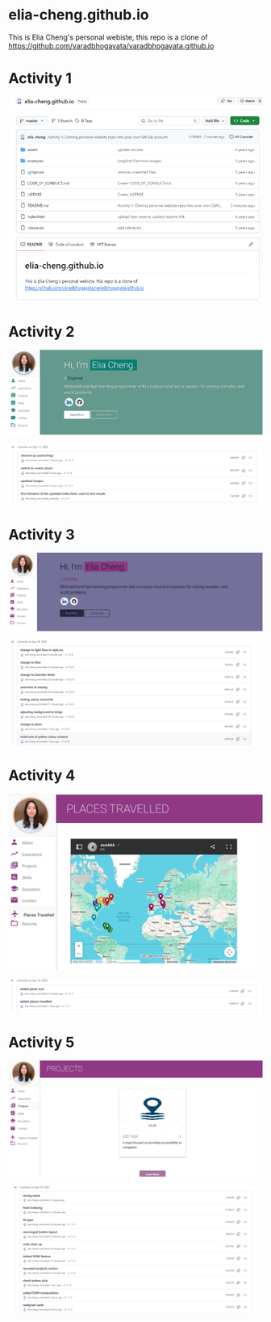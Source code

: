 # elia-cheng.github.io

This is Elia Cheng's personal webiste, this repo is a clone of https://github.com/varadbhogayata/varadbhogayata.github.io

# Activity 1
<p align="center"> 
  <kbd>
    <a><img src="submission images/activity 1.png"></a>
  </kbd>
</p>

# Activity 2
<p align="center"> 
  <kbd>
    <a><img src="submission images/activity 2-1.png"></a>
  </kbd>
</p>

<p align="center"> 
  <kbd>
    <a><img src="submission images/activity 2 repo.png"></a>
  </kbd>
</p>

# Activity 3
<p align="center"> 
  <kbd>
    <a><img src="submission images/activity 3.png"></a>
  </kbd>
</p>

<p align="center"> 
  <kbd>
    <a><img src="submission images/activity 3 repo.png"></a>
  </kbd>
</p>

# Activity 4
<p align="center"> 
  <kbd>
    <a><img src="submission images/activity 4.png"></a>
  </kbd>
</p>

<p align="center"> 
  <kbd>
    <a><img src="submission images/activity 4 repo.png"></a>
  </kbd>
</p>

# Activity 5
<p align="center"> 
  <kbd>
    <a><img src="submission images/activity 5.png"></a>
  </kbd>
</p>

<p align="center"> 
  <kbd>
    <a><img src="submission images/activity 5 repo.png"></a>
  </kbd>
</p>